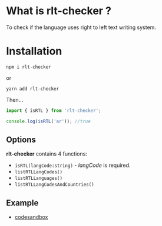# What is **rlt-checker** ?

To check if the language uses right to left text writing system.

# Installation

`npm i rlt-checker`

or

`yarn add rlt-checker`

Then...

```javascript
import { isRTL } from 'rlt-checker';

console.log(isRTL('ar')); //true
```

## Options

**rlt-checker** contains 4 functions:

- `isRTL(langCode:string)` - _langCode_ is required.
- `listRTLLangCodes()`
- `listRTLLanguages()`
- `listRTLLangCodesAndCountries()`

## Example

- [codesandbox](https://codesandbox.io/s/nameless-cloud-zg50i?file=/src/App.js)
